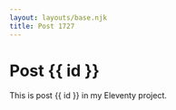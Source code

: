 ```yaml
---
layout: layouts/base.njk
title: Post 1727
---
```


# Post {{ id }}

This is post {{ id }} in my Eleventy project.
